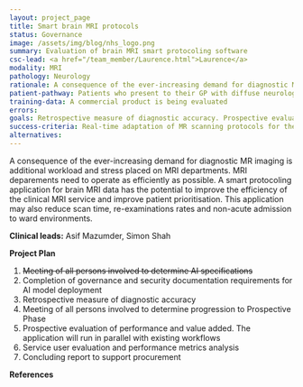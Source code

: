 ```yaml
---
layout: project_page
title: Smart brain MRI protocols 
status: Governance
image: /assets/img/blog/nhs_logo.png
summary: Evaluation of brain MRI smart protocoling software
csc-lead: <a href="/team_member/Laurence.html">Laurence</a>
modality: MRI
pathology: Neurology
rationale: A consequence of the ever-increasing demand for diagnostic MR imaging is additional workload and stress placed on MRI departments. MRI deparements need to operate as efficiently as possible. A smart protocoling application for brain MRI data has the potential to improve the efficiency of the clinical MRI service and improve patient prioritisation. This application may also reduce scan time, re-examinations rates and non-acute admission to ward environments.
patient-pathway: Patients who present to their GP with diffuse neurological symptoms (headaches, dizziness) are referred to GSTT for brain MRI. In current clinical practice, a radiologist will review these images and if an infarct is spotted, the radiologist must re-call the patient for additional MRI scans. Instead, with a smart protocol in place, the infarct can be flagged in real-time for the attention of the radiologist and additional follow-up scans can be completed in the same appointment slot.   
training-data: A commercial product is being evaluated
errors: 
goals: Retrospective measure of diagnostic accuracy. Prospective evaluation of performance and value added. Record correlation between existing pathway and Cerebriu recommended protocols.
success-criteria: Real-time adaptation of MR scanning protocols for the right sequences at the right time.
alternatives: 
---
```

A consequence of the ever-increasing demand for diagnostic MR imaging is additional workload and stress placed on MRI departments. MRI deparements need to operate as efficiently as possible. A smart protocoling application for brain MRI data has the potential to improve the efficiency of the clinical MRI service and improve patient prioritisation. This application may also reduce scan time, re-examinations rates and non-acute admission to ward environments. 

<b>Clinical leads:</b> Asif Mazumder, Simon Shah 

**Project Plan** <br>
1. <strike> Meeting of all persons involved to determine AI specifications</strike> 
2. Completion of governance and security documentation requirements for AI model deployment
3. Retrospective measure of diagnostic accuracy
4. Meeting of all persons involved to determine progression to Prospective Phase
5. Prospective evaluation of performance and value added. The application will run in parallel with existing workflows
6. Service user evaluation and performance metrics analysis
7. Concluding report to support procurement

<b>References</b>